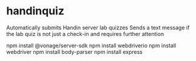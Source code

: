 # handinquiz
Automatically submits Handin server lab quizzes
Sends a text message if the lab quiz is not just a check-in and requires further attention

npm install @vonage/server-sdk
npm install webdriverio
npm install webdriver
npm install body-parser
npm install express

